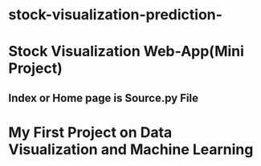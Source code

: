 # stock-visualization-prediction-
# Stock Visualization Web-App(Mini Project)
## Index or Home page is Source.py File
# My First Project on Data Visualization and Machine Learning

